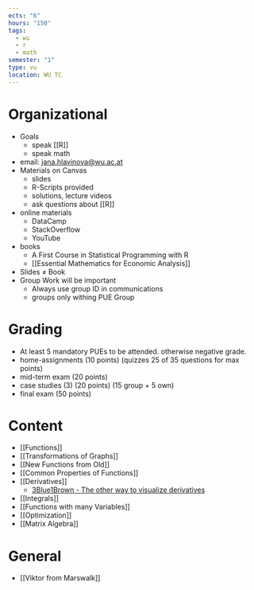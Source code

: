 ```yaml
---
ects: "6"
hours: "150"
tags:
  - wu
  - r
  - math
semester: "1"
type: vu
location: WU TC
---
```

# Organizational
- Goals
	- speak [[R]]
	- speak math
- email: jana.hlavinova@wu.ac.at
- Materials on Canvas
	- slides
	- R-Scripts provided
	- solutions, lecture videos
	- ask questions about [[R]]
- online materials
	- DataCamp
	- StackOverflow
	- YouTube
- books
	- A First Course in Statistical Programming with R
	- [[Essential Mathematics for Economic Analysis]]
- Slides $\neq$ Book
- Group Work will be important
	- Always use group ID in communications
	- groups only withing PUE Group
# Grading
- At least 5 mandatory PUEs to be attended. otherwise negative grade.
- home-assignments (10 points) (quizzes 25 of 35 questions for max points)
- mid-term exam (20 points)
- case studies (3) (20 points) (15 group + 5 own)
- final exam (50 points)
# Content
- [[Functions]]
- [[Transformations of Graphs]]
- [[New Functions from Old]]
- [[Common Properties of Functions]]
- [[Derivatives]]
	- [3Blue1Brown - The other way to visualize derivatives](https://www.youtube.com/watch?v=CfW845LNObM)
- [[Integrals]]
- [[Functions with many Variables]]
- [[Optimization]]
- [[Matrix Algebra]]
# General 
- [[Viktor from Marswalk]]